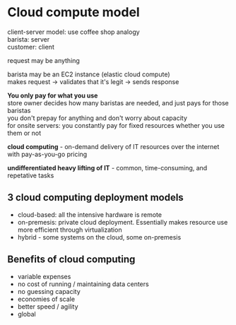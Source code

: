 # Cloud compute model


client-server model: use coffee shop analogy<br>
barista: server<br>
customer: client<br>

request may be anything

barista may be an EC2 instance (elastic cloud compute)<br> 
makes request -> validates that it's legit -> sends response<br> 

**You only pay for what you use**<br> 
store owner decides how many baristas are needed, and just pays for those baristas<br> 
you don't prepay for anything and don't worry about capacity<br> 
for onsite servers: you constantly pay for fixed resources whether you use them or not<br>



**cloud computing** - on-demand delivery of IT resources over the internet with pay-as-you-go pricing

**undifferentiated heavy lifting of IT** - common, time-consuming, and repetative tasks

## 3 cloud computing deployment models

- cloud-based: all the intensive hardware is remote
- on-premesis: private cloud deployment. Essentially makes resource use more efficient through virtualization
- hybrid - some systems on the cloud, some on-premesis

## Benefits of cloud computing

- variable expenses
- no cost of running / maintaining data centers
- no guessing capacity
- economies of scale
- better speed / agility
- global
